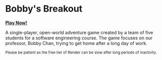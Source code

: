 # Bobby's Breakout

<a href="https://bobby-breakout.onrender.com"><b>Play Now!</b></a>

A single-player, open-world adventure game created by a team of five students
for a software engineering course. The game focuses on our professor, Bobby
Chan, trying to get home after a long day of work.

<small>
  Please be patient as the free tier of Render can be slow after long
  periods of inactivity.
</small>

